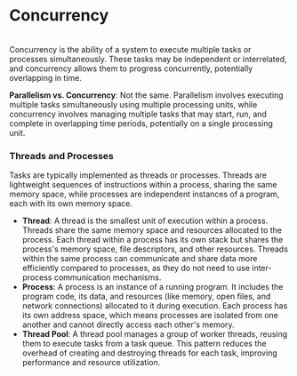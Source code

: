 # Concurrency

\
Concurrency is the ability of a system to execute multiple tasks or processes simultaneously. These tasks may be independent or interrelated, and concurrency allows them to progress concurrently, potentially overlapping in time.

**Parallelism vs. Concurrency**: Not the same. Parallelism involves executing multiple tasks simultaneously using multiple processing units, while concurrency involves managing multiple tasks that may start, run, and complete in overlapping time periods, potentially on a single processing unit.

### Threads and Processes

Tasks are typically implemented as threads or processes. Threads are lightweight sequences of instructions within a process, sharing the same memory space, while processes are independent instances of a program, each with its own memory space.

* **Thread**: A thread is the smallest unit of execution within a process. Threads share the same memory space and resources allocated to the process. Each thread within a process has its own stack but shares the process's memory space, file descriptors, and other resources. Threads within the same process can communicate and share data more efficiently compared to processes, as they do not need to use inter-process communication mechanisms.
* **Process**: A process is an instance of a running program. It includes the program code, its data, and resources (like memory, open files, and network connections) allocated to it during execution. Each process has its own address space, which means processes are isolated from one another and cannot directly access each other's memory.
* **Thread Pool**: A thread pool manages a group of worker threads, reusing them to execute tasks from a task queue. This pattern reduces the overhead of creating and destroying threads for each task, improving performance and resource utilization.

